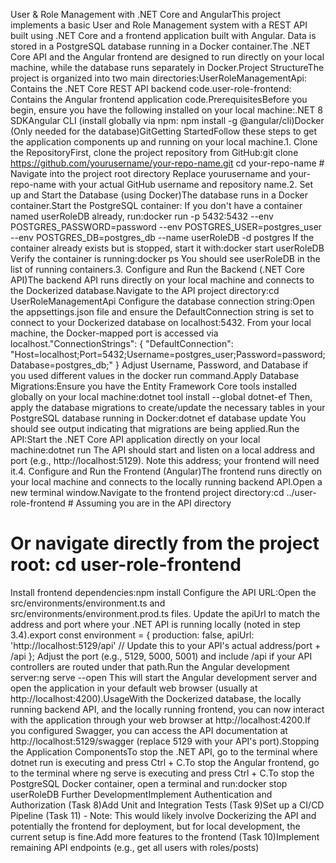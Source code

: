 User & Role Management with .NET Core and AngularThis project implements a basic User and Role Management system with a REST API built using .NET Core and a frontend application built with Angular. Data is stored in a PostgreSQL database running in a Docker container.The .NET Core API and the Angular frontend are designed to run directly on your local machine, while the database runs separately in Docker.Project StructureThe project is organized into two main directories:UserRoleManagementApi: Contains the .NET Core REST API backend code.user-role-frontend: Contains the Angular frontend application code.PrerequisitesBefore you begin, ensure you have the following installed on your local machine:.NET 8 SDKAngular CLI (install globally via npm: npm install -g @angular/cli)Docker (Only needed for the database)GitGetting StartedFollow these steps to get the application components up and running on your local machine.1. Clone the RepositoryFirst, clone the project repository from GitHub:git clone https://github.com/yourusername/your-repo-name.git
cd your-repo-name # Navigate into the project root directory
Replace yourusername and your-repo-name with your actual GitHub username and repository name.2. Set up and Start the Database (using Docker)The database runs in a Docker container.Start the PostgreSQL container: If you don't have a container named userRoleDB already, run:docker run -p 5432:5432 --env POSTGRES_PASSWORD=password --env POSTGRES_USER=postgres_user --env POSTGRES_DB=postgres_db --name userRoleDB -d postgres
If the container already exists but is stopped, start it with:docker start userRoleDB
Verify the container is running:docker ps
You should see userRoleDB in the list of running containers.3. Configure and Run the Backend (.NET Core API)The backend API runs directly on your local machine and connects to the Dockerized database.Navigate to the API project directory:cd UserRoleManagementApi
Configure the database connection string:Open the appsettings.json file and ensure the DefaultConnection string is set to connect to your Dockerized database on localhost:5432. From your local machine, the Docker-mapped port is accessed via localhost."ConnectionStrings": {
  "DefaultConnection": "Host=localhost;Port=5432;Username=postgres_user;Password=password;Database=postgres_db;"
}
Adjust Username, Password, and Database if you used different values in the docker run command.Apply Database Migrations:Ensure you have the Entity Framework Core tools installed globally on your local machine:dotnet tool install --global dotnet-ef
Then, apply the database migrations to create/update the necessary tables in your PostgreSQL database running in Docker:dotnet ef database update
You should see output indicating that migrations are being applied.Run the API:Start the .NET Core API application directly on your local machine:dotnet run
The API should start and listen on a local address and port (e.g., http://localhost:5129). Note this address; your frontend will need it.4. Configure and Run the Frontend (Angular)The frontend runs directly on your local machine and connects to the locally running backend API.Open a new terminal window.Navigate to the frontend project directory:cd ../user-role-frontend # Assuming you are in the API directory
# Or navigate directly from the project root: cd user-role-frontend
Install frontend dependencies:npm install
Configure the API URL:Open the src/environments/environment.ts and src/environments/environment.prod.ts files. Update the apiUrl to match the address and port where your .NET API is running locally (noted in step 3.4).export const environment = {
  production: false,
  apiUrl: 'http://localhost:5129/api' // Update this to your API's actual address/port + /api
};
Adjust the port (e.g., 5129, 5000, 5001) and include /api if your API controllers are routed under that path.Run the Angular development server:ng serve --open
This will start the Angular development server and open the application in your default web browser (usually at http://localhost:4200).UsageWith the Dockerized database, the locally running backend API, and the locally running frontend, you can now interact with the application through your web browser at http://localhost:4200.If you configured Swagger, you can access the API documentation at http://localhost:5129/swagger (replace 5129 with your API's port).Stopping the Application ComponentsTo stop the .NET API, go to the terminal where dotnet run is executing and press Ctrl + C.To stop the Angular frontend, go to the terminal where ng serve is executing and press Ctrl + C.To stop the PostgreSQL Docker container, open a terminal and run:docker stop userRoleDB
Further DevelopmentImplement Authentication and Authorization (Task 8)Add Unit and Integration Tests (Task 9)Set up a CI/CD Pipeline (Task 11) - Note: This would likely involve Dockerizing the API and potentially the frontend for deployment, but for local development, the current setup is fine.Add more features to the frontend (Task 10)Implement remaining API endpoints (e.g., get all users with roles/posts)
